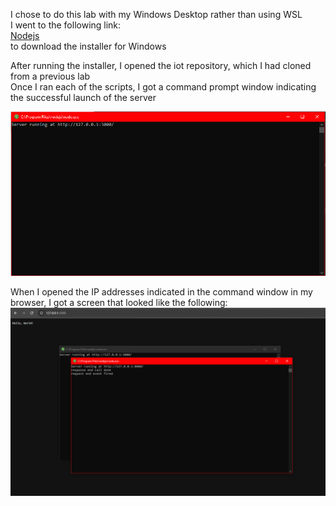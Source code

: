 I chose to do this lab with my Windows Desktop rather than using WSL  
I went to the following link:   
[Nodejs](https://nodejs.org/en)   
to download the installer for Windows  

After running the installer, I opened the iot repository, which I had cloned from a previous lab  
Once I ran each of the scripts, I got a command prompt window indicating the successful launch of the server

![Success](HelloWorld.PNG)

When I opened the IP addresses indicated in the command window in my browser, I got a screen that looked like the following:  
![Server](ServerRunning.PNG)
